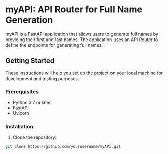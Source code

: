 # myAPI: API Router for Full Name Generation

myAPI is a FastAPI application that allows users to generate full names by providing their first and last names. The application uses an API Router to define the endpoints for generating full names.

## Getting Started

These instructions will help you set up the project on your local machine for development and testing purposes.

### Prerequisites

- Python 3.7 or later
- FastAPI
- Uvicorn

### Installation

1. Clone the repository:

```bash
git clone https://github.com/yourusername/myAPI.git